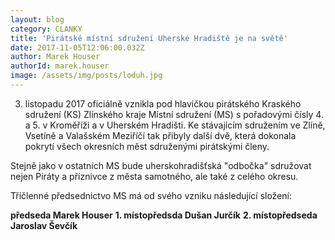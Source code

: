 ```yaml
---
layout: blog
category: CLANKY
title: 'Pirátské místní sdružení Uherské Hradiště je na světě'
date: 2017-11-05T12:06:00.032Z
author: Marek Houser
authorId: marek.houser
image: /assets/img/posts/loduh.jpg
---
```

3. listopadu 2017 oficiálně vznikla pod hlavičkou pirátského Kraského sdružení (KS) Zlínského kraje Místní sdružení (MS) s pořadovými čísly 4. a 5. v Kroměříži a v Uherském Hradišti. Ke stávajícím sdružením ve Zlíně, Vsetíně a Valašském Meziříčí tak přibyly další dvě, která dokonala pokrytí všech okresních měst sdruženými pirátskými členy.

Stejně jako v ostatních MS bude uherskohradišťská "odbočka" sdružovat nejen Piráty a příznivce z města samotného, ale také z celého okresu.

Tříčlenné předsednictvo MS má od svého vzniku následující složení:

**předseda Marek Houser**
**1. místopředsda Dušan Jurčík**
**2. místopředseda Jaroslav Ševčík**
